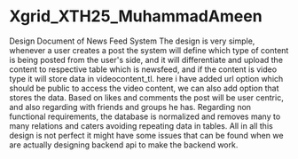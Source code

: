 # Xgrid_XTH25_MuhammadAmeen
Design Document of News Feed System
The design is very simple, whenever a user creates a post the system will define which type of content is being posted from the user's side, and it will differentiate and upload the content to respective table which is newsfeed, and if the content is video type it will store data in videocontent_tl. here i have added url option which should be public to access the video content, we can also add option that stores the data. 
Based on likes and comments the post will be user centric, and also regarding with friends and groups he has. 
Regarding non functional requirements, the database is normalized and removes many to many relations and caters avoiding repeating data in tables.
All in all this design is not perfect it might have some issues that can be found when we are actually designing backend api to make the backend work.
